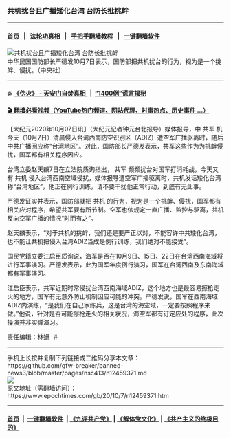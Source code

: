 ### 共机扰台且广播矮化台湾 台防长批挑衅
------------------------

#### [首页](https://github.com/gfw-breaker/banned-news3/blob/master/README.md) &nbsp;&nbsp;|&nbsp;&nbsp; [法轮功真相](https://github.com/begood0513/basic/blob/master/README.md)  &nbsp;&nbsp;|&nbsp;&nbsp; [手把手翻墙教程](https://github.com/gfw-breaker/guides/wiki)  &nbsp;&nbsp;|&nbsp;&nbsp; [一键翻墙软件](https://github.com/gfw-breaker/nogfw/blob/master/README.md)  



<div><img alt="共机扰台且广播矮化台湾 台防长批挑衅" class="attachment-djy_600_400 size-djy_600_400 wp-post-image" src="https://i.epochtimes.com/assets/uploads/2020/10/2010070829082378-600x400.jpg"/>
<div class="caption">
 中华民国国防部长严德发10月7日表示，国防部把共机扰台的行为，视为是一个挑衅、侵扰。（中央社）
</div></div><hr/>

#### 💥 [《伪火》 - 天安门自焚真相 ](http://158.247.195.190:10000/videos/blog/weihuo.html)&nbsp; |&nbsp; [“1400例”谎言揭秘  ](http://158.247.195.190:10000/videos/blog/jiexi1400.html)

#### [ 🎬  翻墙必看视频（YouTube热门频道、网站代理、时事热点、历史事件 ...）](https://github.com/gfw-breaker/links/blob/master/banned.md)

<div><p>
 【大纪元2020年10月07日讯】（大纪元记者钟元台北报导）媒体报导，中
 <ok href="https://www.epochtimes.com/gb/tag/%E5%85%B1%E5%86%9B.html">
  共军
 </ok>
 机今天（10月7日）清晨侵入台湾西南防空识别区（ADIZ）遭空军广播驱离时，随后中共广播回应称“台湾地区”。对此，国防部长严德发表示，共军这些作为为挑衅侵扰，国军都有相关程序因应。
</p>
<p>
 台湾立委赵天麟7日在立法院质询指出，
 <ok href="https://www.epochtimes.com/gb/tag/%E5%85%B1%E5%86%9B.html">
  共军
 </ok>
 频频扰台对国军打消耗战，今天又有
 <ok href="https://www.epochtimes.com/gb/tag/%E5%85%B1%E6%9C%BA.html">
  共机
 </ok>
 侵入台湾西南空域侵扰，媒体报导遭空军广播驱离时，共机发话矮化台湾称“台湾地区”，他正在例行训练，请不要干扰他正常行动，到底有无此事。
</p>
<p>
 严德发证实并表示，国防部就把
 <ok href="https://www.epochtimes.com/gb/tag/%E5%85%B1%E6%9C%BA.html">
  共机
 </ok>
 的行为，视为是一个挑衅、侵扰，国军都有相关应对程序，希望共军要有所节制。空军也依规定一直广播、监控与驱离，共机反向空军广播的情况“时而有之”。
</p>
<p>
 赵天麟表示，“对于共机的挑衅，我们还是要严正以对，不能容许中共矮化台湾，也不能让共机把侵入台湾ADIZ当成是例行训练，我们绝对不能接受”。
</p>
<p>
 国民党籍立委江启臣质询说，海军是否在10月9日、15日、22日在台湾西南海域将进行军事演习。严德发表示，此为国军年度例行演习，国军在台湾西南及东南海域都有军事演习。
</p>
<p>
 江启臣表示，共军近期时常侵扰台湾西南海域ADIZ，这个地方也是最容易擦枪走火的地方，国军有无意外防止机制因应可能的冲突。严德发说，国军在西南海域ADIZ内演练，“是我们在自己家练兵，这是台湾的海空域，一定要按照程序来做。”他说，针对是否可能擦枪走火的相关状况，海空军都有订定应处的程序，此次操演并非实弹演习。
</p>
<p>
 责任编辑：林妍  ＃
</p>
</div>
<hr/>
手机上长按并复制下列链接或二维码分享本文章：<br/>
https://github.com/gfw-breaker/banned-news3/blob/master/pages/nsc413/n12459371.md <br/>
<a href='https://github.com/gfw-breaker/banned-news3/blob/master/pages/nsc413/n12459371.md'><img src='https://github.com/gfw-breaker/banned-news3/blob/master/pages/nsc413/n12459371.md.png'/></a> <br/>
原文地址（需翻墙访问）：https://www.epochtimes.com/gb/20/10/7/n12459371.htm


------------------------
#### [首页](https://github.com/gfw-breaker/banned-news3/blob/master/README.md) &nbsp;|&nbsp; [一键翻墙软件](https://github.com/gfw-breaker/nogfw/blob/master/README.md) &nbsp;| [《九评共产党》](https://github.com/gfw-breaker/9ping.md/blob/master/README.md#九评之一评共产党是什么) | [《解体党文化》](https://github.com/gfw-breaker/jtdwh.md/blob/master/README.md) | [《共产主义的终极目的》](https://github.com/gfw-breaker/gczydzjmd.md/blob/master/README.md)


<img src='http://gfw-breaker.win/banned-news3/pages/nsc413/n12459371.md' width='0px' height='0px'/>